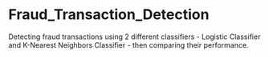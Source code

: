 # Fraud_Transaction_Detection
Detecting fraud transactions using 2 different classifiers - Logistic Classifier and K-Nearest Neighbors Classifier - then comparing their performance.
